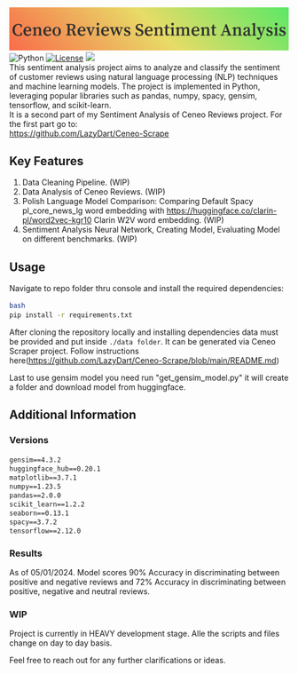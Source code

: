 ![Review Scraper Project](Ceneo_Reviews_Sentiment_Analysis.png)
<br>
![Python](https://img.shields.io/badge/python-v3.11-blue.svg)
[![License](https://img.shields.io/badge/license-MIT-blue.svg)](https://opensource.org/licenses/MIT)
<a target="_blank" href="https://www.linkedin.com/in/tkacz-milosz-data-science/"><img height="20" src="https://img.shields.io/badge/LinkedIn-0077B5?style=for-the-badge&logo=linkedin&logoColor=white" /></a>
<br>
This sentiment analysis project aims to analyze and classify the sentiment of customer reviews using natural language processing (NLP) techniques and machine learning models. The project is implemented in Python, leveraging popular libraries such as pandas, numpy, spacy, gensim, tensorflow, and scikit-learn.<br>
It is a second part of my Sentiment Analysis of Ceneo Reviews project. For the first part go to:<br>
https://github.com/LazyDart/Ceneo-Scrape

## Key Features
1. Data Cleaning Pipeline. (WIP)
2. Data Analysis of Ceneo Reviews. (WIP)
3. Polish Language Model Comparison: Comparing Default Spacy pl_core_news_lg word embedding with https://huggingface.co/clarin-pl/word2vec-kgr10 Clarin W2V word embedding. (WIP)
4. Sentiment Analysis Neural Network, Creating Model, Evaluating Model on different benchmarks. (WIP)

## Usage

Navigate to repo folder thru console and install the required dependencies:
```sh    
bash
pip install -r requirements.txt
```

After cloning the repository locally and installing dependencies data must be provided and put inside `./data folder`. It can be generated via Ceneo Scraper project. Follow instructions here(https://github.com/LazyDart/Ceneo-Scrape/blob/main/README.md)

Last to use gensim model you need run "get_gensim_model.py" it will create a folder and download model from huggingface.

## Additional Information
### Versions
    gensim==4.3.2
    huggingface_hub==0.20.1
    matplotlib==3.7.1
    numpy==1.23.5
    pandas==2.0.0
    scikit_learn==1.2.2
    seaborn==0.13.1
    spacy==3.7.2
    tensorflow==2.12.0

### Results
As of 05/01/2024. Model scores 90% Accuracy in discriminating between positive and negative reviews and 72% Accuracy in discriminating between positive, negative and neutral reviews.

### WIP
Project is currently in HEAVY development stage. Alle the scripts and files change on day to day basis.

Feel free to reach out for any further clarifications or ideas.
